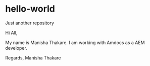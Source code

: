 # hello-world
Just another repository

Hi All,

My name is Manisha Thakare. I am working with Amdocs as a AEM developer.

Regards,
Manisha Thakare
